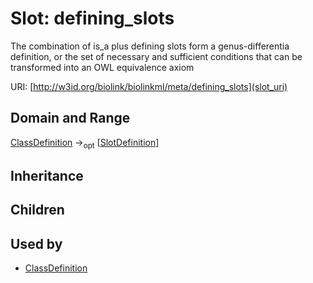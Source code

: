 # Slot: defining_slots


The combination of is_a plus defining slots form a genus-differentia definition, or the set of necessary and sufficient conditions that can be transformed into an OWL equivalence axiom

URI: [http://w3id.org/biolink/biolinkml/meta/defining_slots](slot_uri)
## Domain and Range

[ClassDefinition](ClassDefinition.md) -><sub>opt</sub> [[SlotDefinition](SlotDefinition.md)]
## Inheritance

## Children

## Used by

 * [ClassDefinition](ClassDefinition.md)
